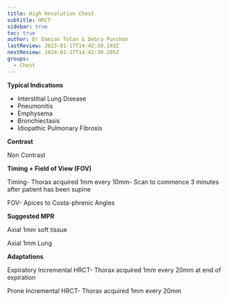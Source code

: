 ```yaml
---
title: High Resolution Chest
subtitle: HRCT
sidebar: true
toc: true
author: Dr Damian Tolan & Debra Punshon
lastReview: 2023-01-17T14:42:30.193Z
nextReview: 2024-01-17T14:42:30.205Z
groups:
  - Chest
---
```

**Typical Indications**

* Interstitial Lung Disease
* Pneumonitis
* Emphysema
* Bronchiectasis    
* Idiopathic Pulmonary Fibrosis

**Contrast**

Non Contrast

**Timing + Field of View (FOV)**

Timing- Thorax acquired 1mm every 10mm- Scan to commence 3 minutes after patient has been supine

FOV- Apices to Costa-phrenic Angles

**Suggested MPR**

Axial 1mm soft tissue

Axial 1mm Lung

**Adaptations**

Expiratory Incremental HRCT- Thorax acquired 1mm every 20mm at end of expiration

Prone Incremental HRCT- Thorax acquired 1mm every 20mm